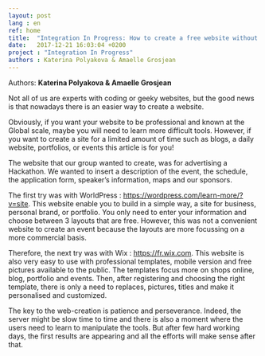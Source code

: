 ```yaml
---
layout: post
lang : en
ref: home
title:  "Integration In Progress: How to create a free website without knowing coding?"
date:   2017-12-21 16:03:04 +0200
project : "Integration In Progress"
authors : Katerina Polyakova & Amaelle Grosjean
---
```

Authors: **Katerina Polyakova & Amaelle Grosjean**



Not all of us are experts with coding or geeky websites, but the good news is that nowadays there is an easier way to create a website.

Obviously, if you want your website to be professional and known at the Global scale, maybe you will need to learn more difficult tools. 
However, if you want to create a site for a limited amount of time such as blogs, a daily website, portfolios, or events this article is
for you!

The website that our group wanted to create, was for advertising a Hackathon. We wanted to insert a description of the event, the schedule,
the application form, speaker’s information, maps and our sponsors.

The first try was with WorldPress : https://wordpress.com/learn-more/?v=site. This website enable you to build in a simple way, a site for
business, personal brand, or portfolio. You only need to enter your information and choose between 3 layouts that are free. However, this
was not a convenient website to create an event because the layouts are more focussing on a more commercial basis. 

Therefore, the next try was with Wix : https://fr.wix.com. This website is also very easy to use with professional templates, mobile
version and free pictures available to the public. The templates focus more on shops online, blog, portfolio and events. Then, after
registering and choosing the right template, there is only a need to replaces, pictures, titles and make it personalised and customized. 

The key to the web-creation is patience and perseverance. Indeed, the server might be slow time to time and there is also a moment where
the users need to learn to manipulate the tools. But after few hard working days, the first results are appearing and all the efforts will
make sense after that. 


